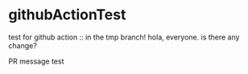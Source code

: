 # githubActionTest
test for github action :: in the tmp branch!
hola, everyone.
is there any change?

PR message test